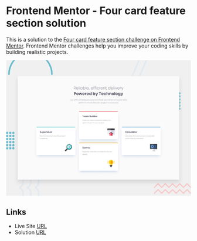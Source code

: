 # Frontend Mentor - Four card feature section solution

This is a solution to the [Four card feature section challenge on Frontend Mentor](https://www.frontendmentor.io/challenges/four-card-feature-section-weK1eFYK). Frontend Mentor challenges help you improve your coding skills by building realistic projects.

![Design preview for the Four card feature section coding challenge](./design/desktop-preview.jpg)

## Links

- Live Site [URL](https://mhmd-tarek-mhmd.github.io/four-card-feature-section/)
- Solution [URL](https://www.frontendmentor.io/solutions/fourcardfeaturesection-PO6EK8jV13)
